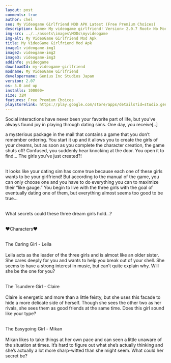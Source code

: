 ```yaml
---
layout: post
comments: true
author: chel
seo: My Videogame Girlfriend MOD APK Latest (Free Premium Choices) 
description: Name> My videogame girlfriend! Version> 2.0.7 Root> No Mod features> Free Premium Choices Preview Tutorial Install> Install Steps> Download
img-src: ../../assets\images\MODs\myvideogame
img-alt: My VideoGame Girlfriend Mod Apk
title: My VideoGame Girlfriend Mod Apk
image1: videogame-img1
image2: videogame-img2
image3: videogame-img3
addinfo: yvideogame
downloadId: my-videogame-girlfriend
modname: My VideoGame Girlfriend
developername: Genius Inc Studios Japan
version: 2.07
os: 5.0 and up
installs: 100000+
size: 32M
features: Free Premium Choices
playstorelink: https://play.google.com/store/apps/details?id=studio.genius.bishoujogame
---
```

<p>Social interactions have never been your favorite part of life, but you’ve always found joy in playing through dating sims. One day, you receive[..]

a mysterious package in the mail that contains a game that you don’t remember ordering. You start it up and it allows you to create the girls of your dreams, but as soon as you complete the character creation, the game shuts off! Confused, you suddenly hear knocking at the door. You open it to find… The girls you’ve just created?!<br><br>

It looks like your dating sim has come true because each one of these girls wants to be your girlfriend! But according to the manual of the game, you can only choose one and you have to do everything you can to maximize their “like gauge.” You begin to live with the three girls with the goal of eventually dating one of them, but everything almost seems too good to be true…<br><br>

What secrets could these three dream girls hold…?<br><br>

♥Characters♥<br><br>

The Caring Girl - Leila<br><br>
Leila acts as the leader of the three girls and is almost like an older sister. She cares deeply for you and wants to help you break out of your shell. She seems to have a strong interest in music, but can’t quite explain why. Will she be the one for you?<br><br>

The Tsundere Girl - Claire<br><br>
Claire is energetic and more than a little feisty, but she uses this facade to hide a more delicate side of herself. Though she sees the other two as her rivals, she sees them as good friends at the same time. Does this girl sound like your type?<br><br>

The Easygoing Girl - Mikan<br><br>
Mikan likes to take things at her own pace and can seen a little unaware of the situation at times. It’s hard to figure out what she’s actually thinking and she’s actually a lot more sharp-witted than she might seem. What could her secret be?</p>